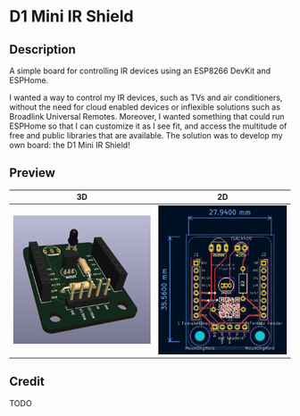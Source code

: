 # D1 Mini IR Shield

## Description

A simple board for controlling IR devices using an ESP8266 DevKit and ESPHome.

I wanted a way to control my IR devices, such as TVs and air conditioners, without the need for cloud enabled devices or inflexible solutions such as Broadlink Universal Remotes. Moreover, I wanted something that could run ESPHome so that I can customize it as I see fit, and access the multitude of free and public libraries that are available. The solution was to develop my own board: the D1 Mini IR Shield!

## Preview

| 3D | 2D |
| -- | -- |
| ![3-dimensional view](/images/PCB.png) | ![2-dimensional view](/images/PCB-2d.png) |

## Credit

TODO
